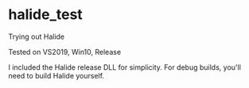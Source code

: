 # halide_test
Trying out Halide

Tested on VS2019, Win10, Release

I included the Halide release DLL for simplicity. For debug builds, you'll need to build Halide yourself.


